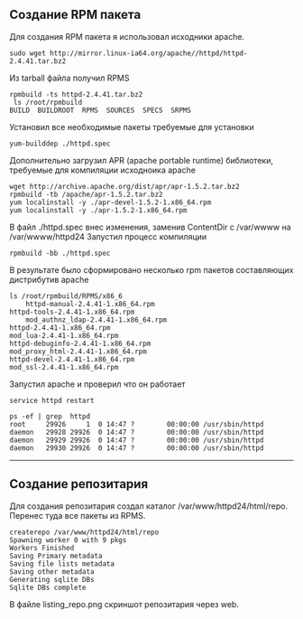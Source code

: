 ## Создание RPM пакета
Для создания RPM пакета я использовал исходники apache.

	sudo wget http://mirror.linux-ia64.org/apache//httpd/httpd-2.4.41.tar.bz2
	
Из tarball  файла получил RPMS 

	rpmbuild -ts httpd-2.4.41.tar.bz2
	 ls /root/rpmbuild
	BUILD  BUILDROOT  RPMS  SOURCES  SPECS  SRPMS
	
Установил все необходимые пакеты требуемые для установки 

	yum-builddep ./httpd.spec
	
Дополнительно загрузил APR (apache portable runtime) библиотеки, требуемые для компиляции исходноика apache

	wget http://archive.apache.org/dist/apr/apr-1.5.2.tar.bz2
	rpmbuild -tb /apache/apr-1.5.2.tar.bz2
	yum localinstall -y ./apr-devel-1.5.2-1.x86_64.rpm
	yum localinstall -y ./apr-1.5.2-1.x86_64.rpm
	
В файл ./httpd.spec внес изменения, заменив ContentDir с /var/wwww на /var/wwww/httpd24
Запустил процесс компиляции

	rpmbuild -bb ./httpd.spec
	
В результате было сформировано несколько rpm пакетов составляющих дистрибутив apache

	ls /root/rpmbuild/RPMS/x86_6
        httpd-manual-2.4.41-1.x86_64.rpm
	httpd-tools-2.4.41-1.x86_64.rpm
        mod_authnz_ldap-2.4.41-1.x86_64.rpm
	httpd-2.4.41-1.x86_64.rpm           
	mod_lua-2.4.41-1.x86_64.rpm
	httpd-debuginfo-2.4.41-1.x86_64.rpm  
	mod_proxy_html-2.4.41-1.x86_64.rpm
	httpd-devel-2.4.41-1.x86_64.rpm      
	mod_ssl-2.4.41-1.x86_64.rpm
	
Запустил apache и проверил что он работает

	service httpd restart

	ps -ef | grep  httpd 
	root     29926     1  0 14:47 ?        00:00:00 /usr/sbin/httpd
	daemon   29928 29926  0 14:47 ?        00:00:00 /usr/sbin/httpd
	daemon   29929 29926  0 14:47 ?        00:00:00 /usr/sbin/httpd
	daemon   29930 29926  0 14:47 ?        00:00:00 /usr/sbin/httpd
***
## Создание репозитария
Для создания репозитария создал каталог /var/www/httpd24/html/repo. Перенес туда все пакеты из RPMS. 

	createrepo /var/www/httpd24/html/repo
	Spawning worker 0 with 9 pkgs
	Workers Finished
	Saving Primary metadata
	Saving file lists metadata
	Saving other metadata
	Generating sqlite DBs
	Sqlite DBs complete
	
В файле listing_repo.png  скриншот репозитария через web.
